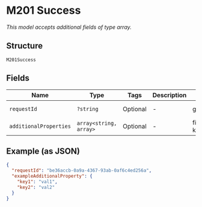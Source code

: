 
# M201 Success

*This model accepts additional fields of type array.*

## Structure

`M201Success`

## Fields

| Name | Type | Tags | Description | Getter | Setter |
|  --- | --- | --- | --- | --- | --- |
| `requestId` | `?string` | Optional | - | getRequestId(): ?string | setRequestId(?string requestId): void |
| `additionalProperties` | `array<string, array>` | Optional | - | findAdditionalProperty(string key): array | additionalProperty(string key, array value): void |

## Example (as JSON)

```json
{
  "requestId": "be36accb-0a9a-4367-93ab-0af6c4ed256a",
  "exampleAdditionalProperty": {
    "key1": "val1",
    "key2": "val2"
  }
}
```

